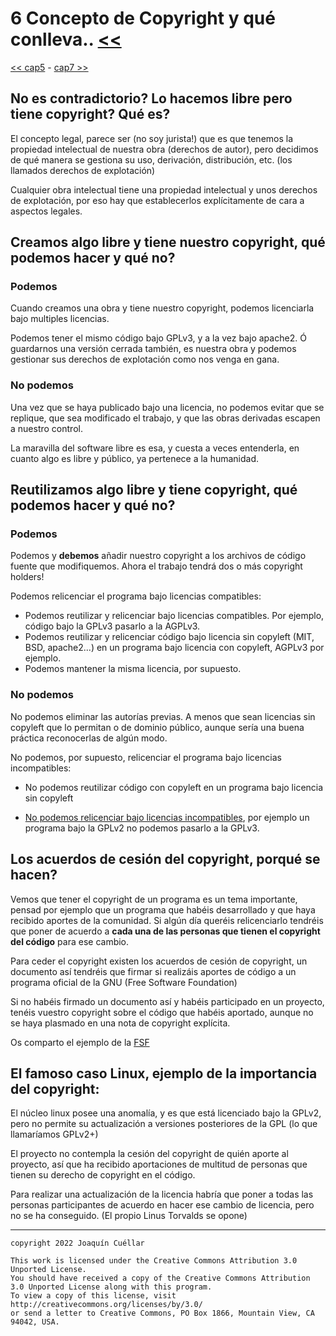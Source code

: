 # 6 Concepto de Copyright y qué conlleva.. [<<](../README.md)
[<< cap5](./capitulo5.md) - [cap7 >>](./capitulo7.md)

## No es contradictorio? Lo hacemos libre pero tiene copyright? Qué es?

El concepto legal, parece ser (no soy jurista!) que es que tenemos la propiedad intelectual de nuestra obra (derechos de autor), pero decidimos de qué manera se gestiona su uso, derivación, distribución, etc. (los llamados derechos de explotación)

Cualquier obra intelectual tiene una propiedad intelectual y unos derechos de explotación, por eso hay que establecerlos explícitamente de cara a aspectos legales.

## Creamos algo libre y tiene nuestro copyright, qué podemos hacer y qué no?

### Podemos

Cuando creamos una obra y tiene nuestro copyright, podemos licenciarla bajo multiples licencias.

Podemos tener el mismo código bajo GPLv3, y a la vez bajo apache2. Ó guardarnos una versión cerrada también, es nuestra obra y podemos gestionar sus derechos de explotación como nos venga en gana.

### No podemos

Una vez que se haya publicado bajo una licencia, no podemos evitar que se replique, que sea modificado el trabajo, y que las obras derivadas escapen a nuestro control.

La maravilla del software libre es esa, y cuesta a veces entenderla, en cuanto algo es libre y público, ya pertenece a la humanidad.

## Reutilizamos algo libre y tiene copyright, qué podemos hacer y qué no?

### Podemos

Podemos y **debemos** añadir nuestro copyright a los archivos de código fuente que modifiquemos. Ahora el trabajo tendrá dos o más copyright holders!

Podemos relicenciar el programa bajo licencias compatibles:

+ Podemos reutilizar y relicenciar bajo licencias compatibles. Por ejemplo, código bajo la GPLv3 pasarlo a la AGPLv3.
+ Podemos reutilizar y relicenciar código bajo licencia sin copyleft (MIT, BSD, apache2...) en un programa bajo licencia con copyleft, AGPLv3 por ejemplo.
+ Podemos mantener la misma licencia, por supuesto.

### No podemos

No podemos eliminar las autorías previas. A menos que sean licencias sin copyleft que lo permitan o de dominio público, aunque sería una buena práctica reconocerlas de algún modo.

No podemos, por supuesto, relicenciar el programa bajo licencias incompatibles:

+ No podemos reutilizar código con copyleft en un programa bajo licencia sin copyleft

+ [No podemos relicenciar bajo licencias incompatibles](https://www.gnu.org/licenses/license-list.es.html), por ejemplo un programa bajo la GPLv2 no podemos pasarlo a la GPLv3.

## Los acuerdos de cesión del copyright, porqué se hacen?

Vemos que tener el copyright de un programa es un tema importante, pensad por ejemplo que un programa que habéis desarrollado y que haya recibido aportes de la comunidad. Si algún día queréis relicenciarlo tendréis que poner de acuerdo a **cada una de las personas que tienen el copyright del código** para ese cambio.

Para ceder el copyright existen los acuerdos de cesión de copyright, un documento así tendréis que firmar si realizáis aportes de código a un programa oficial de la GNU (Free Software Foundation)

Si no habéis firmado un documento así y habéis participado en un proyecto, tenéis vuestro copyright sobre el código que habéis aportado, aunque no se haya plasmado en una nota de copyright explícita.

Os comparto el ejemplo de la [FSF](https://www.gnu.org/licenses/why-assign.html)

## El famoso caso Linux, ejemplo de la importancia del copyright:

El núcleo linux posee una anomalía, y es que está licenciado bajo la GPLv2, pero no permite su actualización a versiones posteriores de la GPL (lo que llamaríamos GPLv2+)

El proyecto no contempla la cesión del copyright de quién aporte al proyecto, así que ha recibido aportaciones de multitud de personas que tienen su derecho de copyright en el código.

Para realizar una actualización de la licencia habría que poner a todas las personas participantes de acuerdo en hacer ese cambio de licencia, pero no se ha conseguido. (El propio Linus Torvalds se opone)


***

```
copyright 2022 Joaquín Cuéllar

This work is licensed under the Creative Commons Attribution 3.0 Unported License. 
You should have received a copy of the Creative Commons Attribution 3.0 Unported License along with this program.
To view a copy of this license, visit http://creativecommons.org/licenses/by/3.0/
or send a letter to Creative Commons, PO Box 1866, Mountain View, CA 94042, USA.
```

